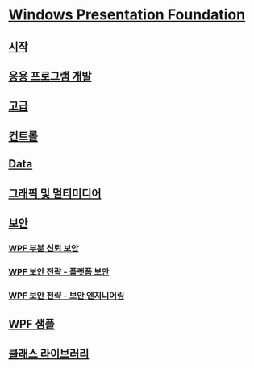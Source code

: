 # [Windows Presentation Foundation](index.md)
## [시작](getting-started/)
## [응용 프로그램 개발](app-development/)
## [고급](advanced/)
## [컨트롤](controls/)
## [Data](data/)
## [그래픽 및 멀티미디어](graphics-multimedia/)
## [보안](security-wpf.md)
### [WPF 부분 신뢰 보안](wpf-partial-trust-security.md)
### [WPF 보안 전략 - 플랫폼 보안](wpf-security-strategy-platform-security.md)
### [WPF 보안 전략 - 보안 엔지니어링](wpf-security-strategy-security-engineering.md)
## [WPF 샘플](wpf-samples.md)
## [클래스 라이브러리](class-library-wpf.md)
